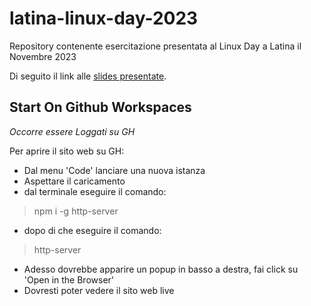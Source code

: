 # latina-linux-day-2023
Repository contenente esercitazione presentata al Linux Day a Latina il Novembre 2023

Di seguito il link alle [slides presentate](https://docs.google.com/presentation/d/1XBWl-tYKE0cKizAwlZvif-pULRbUXU54ZZ4jL8vkMCs/edit?usp=drive_link).


## Start On Github Workspaces

*Occorre essere Loggati su GH*

Per aprire il sito web su GH: 

- Dal menu 'Code' lanciare una nuova istanza
- Aspettare il caricamento
- dal terminale eseguire il comando: 
>  npm i -g http-server
- dopo di che eseguire il comando:
> http-server
- Adesso dovrebbe apparire un popup in basso a destra, fai click su 'Open in the Browser'
- Dovresti poter vedere il sito web live